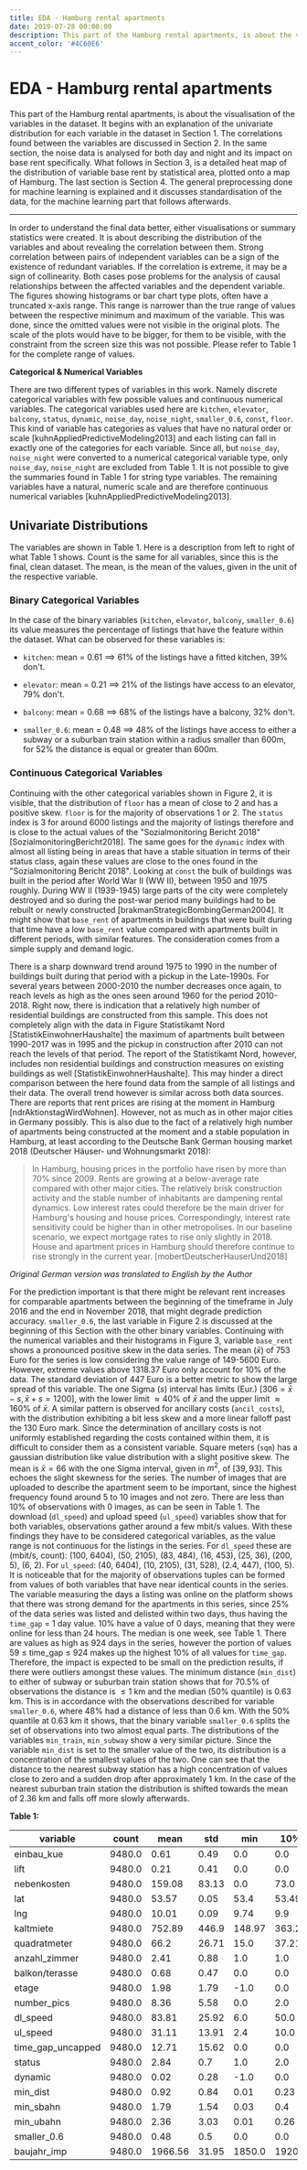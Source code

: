 ```yaml
---
title: EDA - Hamburg rental apartments
date: 2019-07-28 00:00:00
description: This part of the Hamburg rental apartments, is about the visualisation of the variables in the dataset.
accent_color: '#4C60E6'
---
```


# EDA - Hamburg rental apartments

This part of the Hamburg rental apartments, is about the visualisation of the variables in the dataset.
It begins with an explanation of the univariate distribution for each variable in the dataset in Section 1. 
The correlations found between the variables are discussed in Section 2. In the same section, the noise data is analysed
for both day and night and its impact on base rent specifically. What follows in Section 3, is a detailed heat map
of the distribution of variable base rent by statistical area, plotted onto a map of Hamburg.
The last section is Section 4. The general preprocessing done for machine learning is explained and it discusses standardisation of the data,
for the machine learning part that follows afterwards.

* * *

In order to understand the final data better, either visualisations or summary statistics were created. 
It is about describing the distribution of the variables and about revealing the correlation between them.
Strong correlation between pairs of independent variables can be a sign of the existence of redundant variables. If the correlation is extreme, it may be a sign of collinearity. Both cases pose problems for the analysis of causal relationships between the affected variables and the dependent variable.
The figures showing histograms or bar chart type plots, often have a truncated x-axis range. This range is narrower than the true range of values between the respective minimum and maximum of the variable. This was done, since the omitted values were not visible in the original plots. 
The scale of the plots would have to be bigger, for them to be visible, with the constraint from the screen size this was not possible. 
Please refer to Table 1 for the complete range of values.


**Categorical & Numerical Variables**

There are two different types of variables in this work. Namely discrete
categorical variables with few possible values and continuous numerical
variables. The categorical variables used here are `kitchen`,
`elevator`, `balcony`, `status`, `dynamic`, `noise_day`, `noise_night`,
`smaller_0.6`, `const`, `floor`. This kind of variable has categories as
values that have no natural order or scale [kuhnAppliedPredictiveModeling2013] and each listing can fall in
exactly one of the categories for each variable. Since all, but
`noise_day`, `noise_night` were converted to a numerical categorical
variable type, only `noise_day`, `noise_night` are excluded from
Table 1. It is not possible to give the
summaries found in Table 1 for string type variables. The remaining variables have
a natural, numeric scale and are therefore continuous numerical variables [kuhnAppliedPredictiveModeling2013].

## Univariate Distributions
The variables are shown in Table 1. Here is a description from left to right of what
Table 1 shows. Count is the same for all variables, since this is the final, clean dataset. The mean, is the mean
of the values, given in the unit of the respective variable.

### Binary Categorical Variables
In the case of the binary variables (`kitchen`, `elevator`, `balcony`,
`smaller_0.6`) its value measures the percentage of listings that have
the feature within the dataset. What can be observed for these variables
is:

* `kitchen`: mean = 0.61 $\implies$ 61% of the listings have a fitted kitchen, 39% don't.

* `elevator`: mean = 0.21 $\implies$ 21% of the listings have access to an elevator, 79% don't.

* `balcony`: mean = 0.68 $\implies$ 68% of the listings have a balcony, 32% don't.

* `smaller_0.6`: mean = 0.48 $\implies$ 48% of the listings have access to either a subway or a suburban train station within a radius smaller than 600m, for 52% the distance is equal or greater than 600m.

### Continuous Categorical Variables
Continuing with the other categorical variables shown in
Figure 2, it is visible, that the distribution of `floor` has a mean of close to 2 and has a positive
skew. `floor` is for the majority of observations 1 or 2. The `status`
index is 3 for around 6000 listings and the majority of listings
therefore and is close to the actual values of the "Sozialmonitoring
Bericht 2018" [SozialmonitoringBericht2018]. The same goes for the
`dynamic` index with almost all listing being in areas that have a
stable situation in terms of their status class, again these values are
close to the ones found in the "Sozialmonitoring Bericht 2018".
Looking at `const` the bulk of buildings was built in the period after
World War II (WW II), between 1950 and 1975 roughly. During WW II
(1939-1945) large parts of the city were completely destroyed and so
during the post-war period many buildings had to be rebuilt or newly
constructed [brakmanStrategicBombingGerman2004]. It might show that
`base_rent` of apartments in buildings that were built during that time
have a low `base_rent` value compared with apartments built in different
periods, with similar features. The consideration comes from a simple
supply and demand logic.

There is a sharp downward trend around 1975 to 1990 in the number of
buildings built during that period with a pickup in the Late-1990s. For
several years between 2000-2010 the number decreases once again, to
reach levels as high as the ones seen around 1960 for the period
2010-2018. Right now, there is indication that a relatively high number
of residential buildings are constructed from this sample. This does not
completely align with the data in
Figure Statistikamt Nord [StatistikEinwohnerHaushalte] the maximum of
apartments built between 1990-2017 was in 1995 and the pickup in
construction after 2010 can not reach the levels of that period. The
report of the Statistikamt Nord, however, includes non residential
buildings and construction measures on existing buildings as
well [StatistikEinwohnerHaushalte]. This may hinder a direct comparison
between the here found data from the sample of all listings and their
data. The overall trend however is similar across both data sources.
There are reports that rent prices are rising at the moment in
Hamburg [ndrAktionstagWirdWohnen]. However, not as much as in other
major cities in Germany possibly. This is also due to the fact of a
relatively high number of apartments being constructed at the moment and
a stable population in Hamburg, at least according to the Deutsche Bank
German housing market 2018 (Deutscher Häuser- und Wohnungsmarkt 2018):

> In Hamburg, housing prices in the portfolio have risen by more than
> 70% since 2009. Rents are growing at a below-average rate compared
> with other major cities. The relatively brisk construction activity
> and the stable number of inhabitants are dampening rental dynamics.
> Low interest rates could therefore be the main driver for Hamburg's
> housing and house prices. Correspondingly, interest rate sensitivity
> could be higher than in other metropolises. In our baseline scenario,
> we expect mortgage rates to rise only slightly in 2018. House and
> apartment prices in Hamburg should therefore continue to rise strongly
> in the current year. [mobertDeutscherHauserUnd2018]

*Original German version was translated to English by the Author*

For the prediction important is that there might be relevant rent
increases for comparable apartments between the beginning of the
timeframe in July 2016 and the end in November 2018, that might degrade
prediction accuracy. `smaller_0.6`, the last variable in
Figure 2 is discussed at the beginning of this Section with the other binary variables. 
Continuing with the numerical variables and their histograms in
Figure 3, variable `base_rent` shows a pronounced positive skew in the data series. The mean
($\bar{x}$) of 753 Euro for the series is low considering the value
range of 149-5600 Euro. However, extreme values above 1318.37 Euro only
account for 10% of the data. The standard deviation of 447 Euro is a
better metric to show the large spread of this variable. The one Sigma
(${s}$) interval has limits (Eur.)
$[306 = \bar{x}-{s},\bar{x}+{s} = 1200]$, with the lower limit
$\approx 40\%$ of $\bar{x}$ and the upper limit $\approx 160\%$ of
$\bar{x}$. A similar pattern is observed for ancillary costs
(`ancil_costs`), with the distribution exhibiting a bit less skew and a
more linear falloff past the 130 Euro mark. Since the determination of
ancillary costs is not uniformly established regarding the costs
contained within them, it is difficult to consider them as a consistent
variable. Square meters (`sqm`) has a gaussian distribution like value
distribution with a slight positive skew. The mean is $\bar{x} = 66$
with the one Sigma interval, given in $m^2$, of $[39, 93]$. This echoes
the slight skewness for the series. The number of images that are
uploaded to describe the apartment seem to be important, since the
highest frequency found around 5 to 10 images and not zero. There are
less than 10% of observations with 0 images, as can be seen in
Table 1. The download (`dl_speed`) and upload speed (`ul_speed`) variables show that for both variables,
observations gather around a few mbit/s values. With these findings they
have to be considered categorical variables, as the value range is not
continuous for the listings in the series. For `dl_speed` these are
(mbit/s, count): (100, 6404), (50, 2105), (83, 484), (16, 453), (25,
36), (200, 5), (6, 2). For `ul_speed`: (40, 6404), (10, 2105), (31,
528), (2.4, 447), (100, 5). It is noticeable that for the majority of
observations tuples can be formed from values of both variables that
have near identical counts in the series. The variable measuring the
days a listing was online on the platform shows that there was strong
demand for the apartments in this series, since 25% of the data series
was listed and delisted within two days, thus having the `time_gap` = 1
day value. 10% have a value of 0 days, meaning that they were online for
less than 24 hours. The median is one week, see
Table 1. There are values as high as 924 days in the series, however the portion of values 59 ≤ time_gap ≤ 924 makes up the highest 10% of all values for `time_gap`.
Therefore, the impact is expected to be small on the prediction results, if there were outliers amongst these values. The minimum distance (`min_dist`) to either of subway or
suburban train station shows that for 70.5% of observations the distance
is $\leq 1$ km and the median (50% quantile) is 0.63 km. This is in
accordance with the observations described for variable `smaller_0.6`,
where 48% had a distance of less than 0.6 km. With the 50% quantile at
0.63 km it shows, that the binary variable `smaller_0.6` splits the set
of observations into two almost equal parts. The distributions of the
variables `min_train`, `min_subway` show a very similar picture. Since
the variable `min_dist` is set to the smaller value of the two, its
distribution is a concentration of the smallest values of the two. One
can see that the distance to the nearest subway station has a high
concentration of values close to zero and a sudden drop after
approximately 1 km. In the case of the nearest suburban train station
the distribution is shifted towards the mean of 2.36 km and falls off
more slowly afterwards.

**Table 1:**

| variable          | count  | mean    | std   | min    | 10%    | 25%    | 50%    | 75%    | 90%     | max    |
| ----------------- | ------ | ------- | ----- | ------ | ------ | ------ | ------ | ------ | ------- | ------ |
| einbau_kue        | 9480.0 | 0.61    | 0.49  | 0.0    | 0.0    | 0.0    | 1.0    | 1.0    | 1.0     | 1.0    |
| lift              | 9480.0 | 0.21    | 0.41  | 0.0    | 0.0    | 0.0    | 0.0    | 0.0    | 1.0     | 1.0    |
| nebenkosten       | 9480.0 | 159.08  | 83.13 | 0.0    | 73.0   | 100.0  | 144.96 | 200.0  | 265.0   | 950.0  |
| lat               | 9480.0 | 53.57   | 0.05  | 53.4   | 53.49  | 53.55  | 53.58  | 53.6   | 53.62   | 53.71  |
| lng               | 9480.0 | 10.01   | 0.09  | 9.74   | 9.9    | 9.96   | 10.01  | 10.07  | 10.13   | 10.3   |
| kaltmiete         | 9480.0 | 752.89  | 446.9 | 148.97 | 363.23 | 451.0  | 633.0  | 906.0  | 1318.37 | 5600.0 |
| quadratmeter      | 9480.0 | 66.2    | 26.71 | 15.0   | 37.21  | 49.0   | 62.0   | 77.93  | 97.01   | 350.0  |
| anzahl_zimmer     | 9480.0 | 2.41    | 0.88  | 1.0    | 1.0    | 2.0    | 2.0    | 3.0    | 3.5     | 8.0    |
| balkon/terasse    | 9480.0 | 0.68    | 0.47  | 0.0    | 0.0    | 0.0    | 1.0    | 1.0    | 1.0     | 1.0    |
| etage             | 9480.0 | 1.98    | 1.79  | -1.0   | 0.0    | 1.0    | 1.0    | 3.0    | 4.0     | 24.0   |
| number_pics       | 9480.0 | 8.36    | 5.58  | 0.0    | 2.0    | 5.0    | 7.0    | 11.0   | 15.0    | 64.0   |
| dl_speed          | 9480.0 | 83.81   | 25.92 | 6.0    | 50.0   | 50.0   | 100.0  | 100.0  | 100.0   | 200.0  |
| ul_speed          | 9480.0 | 31.11   | 13.91 | 2.4    | 10.0   | 10.0   | 40.0   | 40.0   | 40.0    | 100.0  |
| time_gap_uncapped | 9480.0 | 12.71   | 15.62 | 0.0    | 0.0    | 1.0    | 5.0    | 21.0   | 38.0    | 63.0   |
| status            | 9480.0 | 2.84    | 0.7   | 1.0    | 2.0    | 3.0    | 3.0    | 3.0    | 4.0     | 4.0    |
| dynamic           | 9480.0 | 0.02    | 0.28  | -1.0   | 0.0    | 0.0    | 0.0    | 0.0    | 0.0     | 1.0    |
| min_dist          | 9480.0 | 0.92    | 0.84  | 0.01   | 0.23   | 0.37   | 0.63   | 1.16   | 2.06    | 9.44   |
| min_sbahn         | 9480.0 | 1.79    | 1.54  | 0.03   | 0.4    | 0.67   | 1.27   | 2.46   | 3.94    | 9.44   |
| min_ubahn         | 9480.0 | 2.36    | 3.03  | 0.01   | 0.26   | 0.44   | 0.92   | 2.99   | 7.63    | 14.17  |
| smaller_0.6       | 9480.0 | 0.48    | 0.5   | 0.0    | 0.0    | 0.0    | 0.0    | 1.0    | 1.0     | 1.0    |
| baujahr_imp       | 9480.0 | 1966.56 | 31.95 | 1850.0 | 1920.0 | 1953.0 | 1964.0 | 1992.0 | 2013.0  | 2019.0 |
